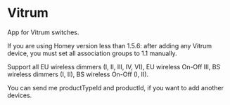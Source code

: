 # Vitrum

App for Vitrum switches.

If you are using Homey version less than 1.5.6: after adding any Vitrum device, you must set all association groups to 1.1 manually.

Support all EU wireless dimmers (I, II, III, IV, VI), EU wireless On-Off III, BS wireless dimmers (I, II), BS wireless On-Off (I, II).

You can send me productTypeId and productId, if you want to add another devices.